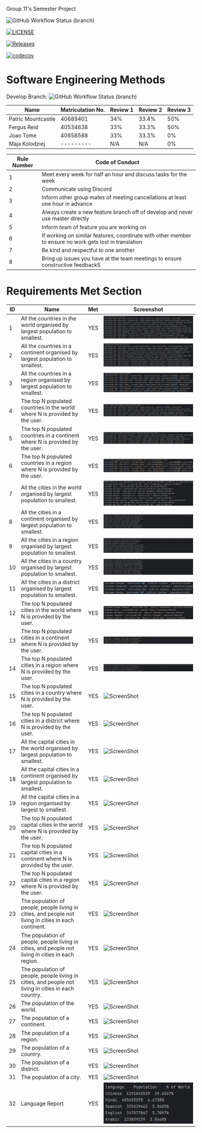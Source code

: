 Group 11's Semester Project

![GitHub Workflow Status (branch)](https://img.shields.io/github/actions/workflow/status/group11sem/set08103/main.yml?branch=master)

[![LICENSE](https://img.shields.io/github/license/group11sem/set08103.svg?style=flat-square)](https://github.com/group11sem/set08103/blob/master/LICENSE)

[![Releases](https://img.shields.io/github/release/group11sem/set08103/all.svg?style=flat-square)](https://github.com/group11sem/set08103/releases)

[![codecov](https://codecov.io/gh/group11sem/set08103/graph/badge.svg?token=FFI3VKAMIR)](https://codecov.io/gh/group11sem/set08103)

# Software Engineering Methods
Develop Branch: ![GitHub Workflow Status (branch)](https://img.shields.io/github/actions/workflow/status/group11sem/set08103/main.yml?branch=develop)

| Name                   | Matriculation No. | Review 1 | Review 2 | Review 3 |
|------------------------|-------------------|---|----------|----------|
| Patric Mountcastle     | 40689401          | 34% | 33.4%    | 50%     |
| Fergus Reid            | 40534638          | 33% | 33.3%    | 50%      |
| Joao Tome              | 40658588          | 33% | 33.3%    | 0%       |
 | Maja Kolodziej        | ---------         | N/A | N/A      | 0%       |

| Rule Number | Code of Conduct|
|-------------|---|
| 1           | Meet every week for half an hour and discuss tasks for the week|
| 2           | Communicate using Discord|
| 3           | Inform other group mates of meeting cancellations at least one hour in advance|
| 4           | Always create a new feature branch off of develop and never use master directly|
| 5           | Inform team of feature you are working on|
| 6           | If working on similar features, coordinate with other member to ensure no work gets lost in translation|
| 7           | Be kind and respectful to one another|
| 8           | Bring up issues you have at the team meetings to ensure constructive feedbackS|

# Requirements Met Section

| ID | Name                                                                                                  | Met | Screenshot                         | 
|----|-------------------------------------------------------------------------------------------------------|-----|------------------------------------|
| 1  | All the countries in the world organised by largest population to smallest.                           | YES | ![ScreenShot](/screenshots/1.png)  |
| 2  | All the countries in a continent organised by largest population to smallest.                         | YES | ![ScreenShot](/screenshots/2.png)  | 
| 3  | All the countries in a region organised by largest population to smallest.                            | YES | ![ScreenShot](/screenshots/3.png)  |
| 4  | The top N populated countries in the world where N is provided by the user.                           | YES | ![ScreenShot](/screenshots/4.png)  |
| 5  | The top N populated countries in a continent where N is provided by the user.                         | YES | ![ScreenShot](/screenshots/5.png)  | 
| 6  | The top N populated countries in a region where N is provided by the user.                            | YES | ![ScreenShot](/screenshots/6.png)  |
| 7  | All the cities in the world organised by largest population to smallest.                              | YES | ![ScreenShot](/screenshots/7.png)  |
| 8  | All the cities in a continent organised by largest population to smallest.                            | YES | ![ScreenShot](/screenshots/8.png)  | 
| 9  | All the cities in a region organised by largest population to smallest.                               | YES | ![ScreenShot](/screenshots/9.png)  |
| 10 | All the cities in a country organised by largest population to smallest.                              | YES | ![ScreenShot](/screenshots/10.png) |
| 11 | All the cities in a district organised by largest population to smallest.                             | YES | ![ScreenShot](/screenshots/11.png) | 
| 12 | The top N populated cities in the world where N is provided by the user.                              | YES | ![ScreenShot](/screenshots/12.png) |
| 13 | The top N populated cities in a continent where N is provided by the user.                            | YES | ![ScreenShot](/screenshots/13.png) |
| 14 | The top N populated cities in a region where N is provided by the user.                               | YES | ![ScreenShot](/screenshots/14.png) | 
| 15 | The top N populated cities in a country where N is provided by the user.                              | YES | ![ScreenShot](/screenshots/15.png) |
| 16 | The top N populated cities in a district where N is provided by the user.                             | YES | ![ScreenShot](/screenshots/16.png) |
| 17 | All the capital cities in the world organised by largest population to smallest.                      | YES | ![ScreenShot](/screenshots/17.png) | 
| 18 | All the capital cities in a continent organised by largest population to smallest.                    | YES | ![ScreenShot](/screenshots/18.png) |
| 19 | All the capital cities in a region organised by largest to smallest.                                  | YES | ![ScreenShot](/screenshots/19.png) |
| 20 | The top N populated capital cities in the world where N is provided by the user.                      | YES | ![ScreenShot](/screenshots/20.png) | 
| 21 | The top N populated capital cities in a continent where N is provided by the user.                    | YES | ![ScreenShot](/screenshots/21.png) |
| 22 | The top N populated capital cities in a region where N is provided by the user.                       | YES | ![ScreenShot](/screenshots/22.png) |
| 23 | The population of people, people living in cities, and people not living in cities in each continent. | YES | ![ScreenShot](/screenshots/23.png) | 
| 24 | The population of people, people living in cities, and people not living in cities in each region.    | YES | ![ScreenShot](/screenshots/24.png) |
| 25 | The population of people, people living in cities, and people not living in cities in each country.   | YES | ![ScreenShot](/screenshots/25.png) |
| 26 | The population of the world.                                                                          | YES | ![ScreenShot](/screenshots/26.png) | 
| 27 | The population of a continent.                                                                        | YES | ![ScreenShot](/screenshots/27.png) |
| 28 | The population of a region.                                                                           | YES | ![ScreenShot](/screenshots/28.png) |
| 29 | The population of a country.                                                                          | YES | ![ScreenShot](/screenshots/29.png) | 
| 30 | The population of a district.                                                                         | YES | ![ScreenShot](/screenshots/30.png) |
| 31 | The population of a city.                                                                             | YES | ![ScreenShot](/screenshots/31.png) |
| 32 | Language Report                                                                                       | YES | ![ScreenShot](/screenshots/32.png) | 
